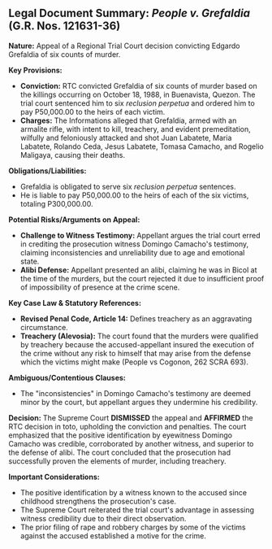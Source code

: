 ## Legal Document Summary: *People v. Grefaldia* (G.R. Nos. 121631-36)

**Nature:** Appeal of a Regional Trial Court decision convicting Edgardo Grefaldia of six counts of murder.

**Key Provisions:**

*   **Conviction:** RTC convicted Grefaldia of six counts of murder based on the killings occurring on October 18, 1988, in Buenavista, Quezon. The trial court sentenced him to six *reclusion perpetua* and ordered him to pay P50,000.00 to the heirs of each victim.
*   **Charges:** The Informations alleged that Grefaldia, armed with an armalite rifle, with intent to kill, treachery, and evident premeditation, wilfully and feloniously attacked and shot Juan Labatete, Maria Labatete, Rolando Ceda, Jesus Labatete, Tomasa Camacho, and Rogelio Maligaya, causing their deaths.

**Obligations/Liabilities:**

*   Grefaldia is obligated to serve six *reclusion perpetua* sentences.
*   He is liable to pay P50,000.00 to the heirs of each of the six victims, totaling P300,000.00.

**Potential Risks/Arguments on Appeal:**

*   **Challenge to Witness Testimony:** Appellant argues the trial court erred in crediting the prosecution witness Domingo Camacho's testimony, claiming inconsistencies and unreliability due to age and emotional state.
*   **Alibi Defense:** Appellant presented an alibi, claiming he was in Bicol at the time of the murders, but the court rejected it due to insufficient proof of impossibility of presence at the crime scene.

**Key Case Law & Statutory References:**

*   **Revised Penal Code, Article 14:** Defines treachery as an aggravating circumstance.
*   **Treachery (Alevosia):**  The court found that the murders were qualified by treachery because the accused-appellant insured the execution of the crime without any risk to himself that may arise from the defense which the victims might make (People vs Cogonon, 262 SCRA 693).

**Ambiguous/Contentious Clauses:**

*   The "inconsistencies" in Domingo Camacho's testimony are deemed minor by the court, but appellant argues they undermine his credibility.

**Decision:** The Supreme Court **DISMISSED** the appeal and **AFFIRMED** the RTC decision in toto, upholding the conviction and penalties. The court emphasized that the positive identification by eyewitness Domingo Camacho was credible, corroborated by another witness, and superior to the defense of alibi. The court concluded that the prosecution had successfully proven the elements of murder, including treachery.

**Important Considerations:**

*   The positive identification by a witness known to the accused since childhood strengthens the prosecution's case.
*   The Supreme Court reiterated the trial court's advantage in assessing witness credibility due to their direct observation.
*   The prior filing of rape and robbery charges by some of the victims against the accused established a motive for the crime.
